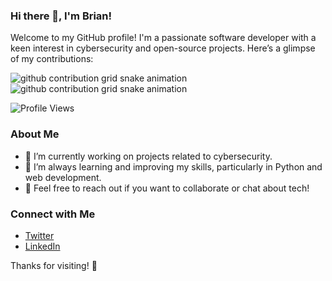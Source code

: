 ### Hi there 👋, I'm Brian!

Welcome to my GitHub profile! I'm a passionate software developer with a keen interest in cybersecurity and open-source projects. Here’s a glimpse of my contributions:

![github contribution grid snake animation](https://raw.githubusercontent.com/ifconfigbrian/output/github-contribution-grid-snake-dark.svg#gh-dark-mode-only)
![github contribution grid snake animation](https://raw.githubusercontent.com/ifconfigbrian/output/github-contribution-grid-snake.svg#gh-light-mode-only)

![Profile Views](https://komarev.com/ghpvc/?username=ifconfigbrian)

### About Me
- 🔭 I’m currently working on projects related to cybersecurity.
- 🌱 I’m always learning and improving my skills, particularly in Python and web development.
- 💬 Feel free to reach out if you want to collaborate or chat about tech!

### Connect with Me
- [Twitter](https://twitter.com/your_twitter_handle)
- [LinkedIn](https://www.linkedin.com/in/your_linkedin_profile)

Thanks for visiting! 🎉
